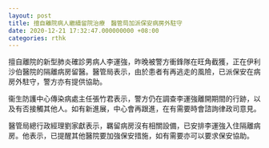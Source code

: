 ```yaml
---
layout: post
title: 擅自離院病人繼續留院治療　醫管局加派保安病房外駐守
date: 2020-12-21 17:32:47.000000000 +08:00
categories: rthk
---
```


擅自離院的新型肺炎確診男病人李運強，昨晚被警方衝鋒隊在旺角截獲，正在伊利沙伯醫院的隔離病房留醫。醫管局表示，由於患者有再逃走的風險，已派保安在病房外駐守，警方亦有提供協助。

衞生防護中心傳染病處主任張竹君表示，警方仍在調查李運強離開期間的行跡，以及有否接觸其他人。如有新進展，中心會再跟進，在有需要時會諮詢律政司意見。

醫管局總行政經理劉家獻表示，羈留病房沒有相關設備，已安排李運強入住隔離病房。他表示，已提醒其他醫院要加強保安措施，如有需要亦可以要求保安協助。
